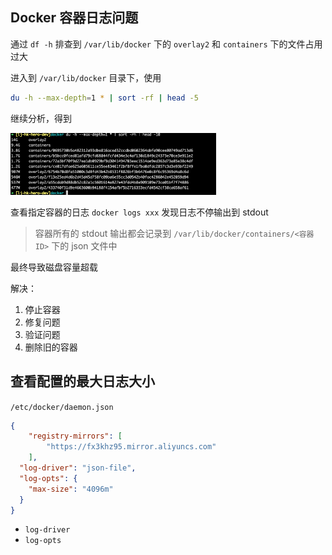 ## Docker 容器日志问题

通过 `df -h` 排查到 `/var/lib/docker` 下的 `overlay2` 和 `containers` 下的文件占用过大

进入到 `/var/lib/docker` 目录下，使用

```bash
du -h --max-depth=1 * | sort -rf | head -5
```

继续分析，得到

![](assets/Pasted%20image%2020230330112735.png)

查看指定容器的日志 `docker logs xxx` 发现日志不停输出到 stdout

> 容器所有的 stdout 输出都会记录到 `/var/lib/docker/containers/<容器ID>` 下的 json 文件中

最终导致磁盘容量超载

解决：
1. 停止容器
2. 修复问题
3. 验证问题
4. 删除旧的容器


## 查看配置的最大日志大小

`/etc/docker/daemon.json`

```json
{
    "registry-mirrors": [
        "https://fx3khz95.mirror.aliyuncs.com"
    ],
  "log-driver": "json-file",
  "log-opts": {
    "max-size": "4096m"
  }
}
```

- `log-driver` 
- `log-opts` 